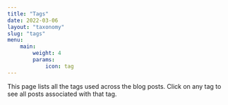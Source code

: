 ```yaml
---
title: "Tags"
date: 2022-03-06
layout: "taxonomy"
slug: "tags"
menu:
    main:
        weight: 4
        params: 
            icon: tag
---
```


This page lists all the tags used across the blog posts. Click on any tag to see all posts associated with that tag.
